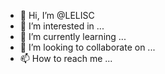 - 👋 Hi, I’m @LELISC
- 👀 I’m interested in ...
- 🌱 I’m currently learning ...
- 💞️ I’m looking to collaborate on ...
- 📫 How to reach me ...

<!---
LELISC/LELISC is a ✨ special ✨ repository because its `README.md` (this file) appears on your GitHub profile.
You can click the Preview link to take a look at your changes.
--->
